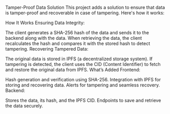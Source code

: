 Tamper-Proof Data Solution
This project adds a solution to ensure that data is tamper-proof and recoverable in case of tampering. Here's how it works:

How It Works
Ensuring Data Integrity:

The client generates a SHA-256 hash of the data and sends it to the backend along with the data.
When retrieving the data, the client recalculates the hash and compares it with the stored hash to detect tampering.
Recovering Tampered Data:

The original data is stored in IPFS (a decentralized storage system).
If tampering is detected, the client uses the CID (Content Identifier) to fetch and restore the original data from IPFS.
What’s Added
Frontend:

Hash generation and verification using SHA-256.
Integration with IPFS for storing and recovering data.
Alerts for tampering and seamless recovery.
Backend:

Stores the data, its hash, and the IPFS CID.
Endpoints to save and retrieve the data securely.
